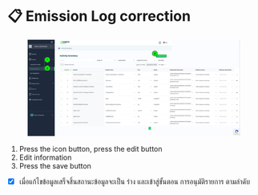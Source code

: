 # 📋 Emission Log correction

<figure><img src="../.gitbook/assets/image%20(54).png" alt=""><figcaption></figcaption></figure>

1. Press the icon button, press the edit button&#x20;
2. Edit information
3. Press the save button

* [x] เมื่อแก้ไขข้อมูลเสร็จสิ้นสถานะข้อมูลจะเป็น ร่าง และเข้าสู่ขั้นตอน การอนุมัติรายการ ตามลำดับ
